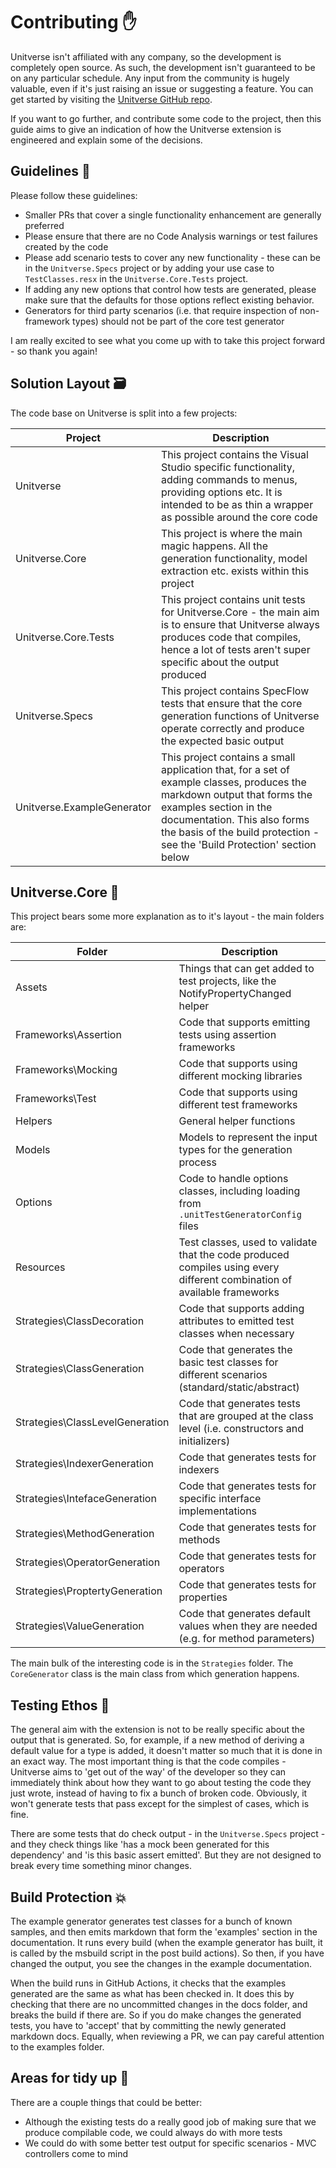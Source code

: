 # Contributing ✋

Unitverse isn't affiliated with any company, so the development is completely open source. As such, the development isn't guaranteed to be on any particular schedule. Any input from the community is hugely valuable, even if it's just raising an issue or suggesting a feature. You can get started by visiting the [Unitverse GitHub repo](https://github.com/mattwhitfield/Unitverse).

If you want to go further, and contribute some code to the project, then this guide aims to give an indication of how the Unitverse extension is engineered and explain some of the decisions.

## Guidelines 🚧

Please follow these guidelines:

* Smaller PRs that cover a single functionality enhancement are generally preferred
* Please ensure that there are no Code Analysis warnings or test failures created by the code
* Please add scenario tests to cover any new functionality - these can be in the `Unitverse.Specs` project or by adding your use case to `TestClasses.resx` in the `Unitverse.Core.Tests` project.
* If adding any new options that control how tests are generated, please make sure that the defaults for those options reflect existing behavior.
* Generators for third party scenarios (i.e. that require inspection of non-framework types) should not be part of the core test generator

I am really excited to see what you come up with to take this project forward - so thank you again!

## Solution Layout 🗃

The code base on Unitverse is split into a few projects:

| Project | Description |
| - | - |
| Unitverse | This project contains the Visual Studio specific functionality, adding commands to menus, providing options etc. It is intended to be as thin a wrapper as possible around the core code |
| Unitverse.Core | This project is where the main magic happens. All the generation functionality, model extraction etc. exists within this project |
| Unitverse.Core.Tests | This project contains unit tests for Unitverse.Core - the main aim is to ensure that Unitverse always produces code that compiles, hence a lot of tests aren't super specific about the output produced |
| Unitverse.Specs | This project contains SpecFlow tests that ensure that the core generation functions of Unitverse operate correctly and produce the expected basic output |
| Unitverse.ExampleGenerator | This project contains a small application that, for a set of example classes, produces the markdown output that forms the examples section in the documentation. This also forms the basis of the build protection - see the 'Build Protection' section below |

## Unitverse.Core 🍏

This project bears some more explanation as to it's layout - the main folders are:

| Folder | Description |
| - | - |
| Assets | Things that can get added to test projects, like the NotifyPropertyChanged helper |
| Frameworks\Assertion | Code that supports emitting tests using assertion frameworks |
| Frameworks\Mocking | Code that supports using different mocking libraries |
| Frameworks\Test | Code that supports using different test frameworks |
| Helpers | General helper functions |
| Models | Models to represent the input types for the generation process |
| Options | Code to handle options classes, including loading from `.unitTestGeneratorConfig` files |
| Resources | Test classes, used to validate that the code produced compiles using every different combination of available frameworks |
| Strategies\ClassDecoration | Code that supports adding attributes to emitted test classes when necessary |
| Strategies\ClassGeneration | Code that generates the basic test classes for different scenarios (standard/static/abstract) |
| Strategies\ClassLevelGeneration | Code that generates tests that are grouped at the class level (i.e. constructors and initializers) |
| Strategies\IndexerGeneration | Code that generates tests for indexers |
| Strategies\IntefaceGeneration | Code that generates tests for specific interface implementations |
| Strategies\MethodGeneration | Code that generates tests for methods |
| Strategies\OperatorGeneration | Code that generates tests for operators |
| Strategies\ProptertyGeneration | Code that generates tests for properties |
| Strategies\ValueGeneration | Code that generates default values when they are needed (e.g. for method parameters) |

The main bulk of the interesting code is in the `Strategies` folder. The `CoreGenerator` class is the main class from which generation happens.

## Testing Ethos 🚨

The general aim with the extension is not to be really specific about the output that is generated. So, for example, if a new method of deriving a default value for a type is added, it doesn't matter so much that it is done in an exact way. The most important thing is that the code compiles - Unitverse aims to 'get out of the way' of the developer so they can immediately think about how they want to go about testing the code they just wrote, instead of having to fix a bunch of broken code. Obviously, it won't generate tests that pass except for the simplest of cases, which is fine.

There are some tests that do check output - in the `Unitverse.Specs` project - and they check things like 'has a mock been generated for this dependency' and 'is this basic assert emitted'. But they are not designed to break every time something minor changes.

## Build Protection 💥

The example generator generates test classes for a bunch of known samples, and then emits markdown that form the 'examples' section in the documentation. It runs every build (when the example generator has built, it is called by the msbuild script in the post build actions). So then, if you have changed the output, you see the changes in the example documentation.

When the build runs in GitHub Actions, it checks that the examples generated are the same as what has been checked in. It does this by checking that there are no uncommitted changes in the docs folder, and breaks the build if there are. So if you do make changes the generated tests, you have to 'accept' that by committing the newly generated markdown docs. Equally, when reviewing a PR, we can pay careful attention to the examples folder.

## Areas for tidy up 🧹

There are a couple things that could be better:

* Although the existing tests do a really good job of making sure that we produce compilable code, we could always do with more tests
* We could do with some better test output for specific scenarios - MVC controllers come to mind
